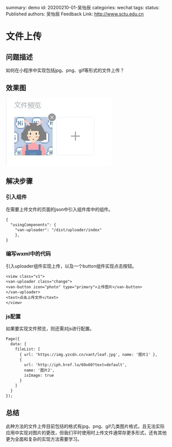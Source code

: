 summary: demo
id: 20200210-01-吴怡辰
categories: wechat
tags: 
status: Published 
authors: 吴怡辰
Feedback Link: http://www.sctu.edu.cn

# 文件上传

## 问题描述
如何在小程序中实现包括jpg、png、gif等形式的文件上传？

## 效果图
![](assets/20200210-01-吴怡辰-1.png)

## 解决步骤

### 引入组件
在需要上传文件的页面的json中引入组件库中的组件。
```
{
  "usingComponents": {
    "van-uploader": "/dist/uploader/index"
    },
}

```
### 编写wxml中的代码
引入uploader组件实现上传，以及一个button组件实现点击按钮。
```
<view class="v1">
<van-uploader class="change">
<van-button icon="photo" type="primary">上传图片</van-button>
</van-uploader>
<text>点击上传文件</text>
</view>

```
### js配置
如果要实现文件预览，则还需对js进行配置。
```
Page({
  data: {
    fileList: [
      { url: 'https://img.yzcdn.cn/vant/leaf.jpg', name: '图片1' },
      {
        url: 'http://iph.href.lu/60x60?text=default',
        name: '图片2',
        isImage: true
      }
    ]
  }
});

```

## 总结
此种方法的文件上传目前包括的格式有jpg、png、gif几类图片格式，且无法实际应用中实现对图片的更改，但我们平时使用时上传文件通常存更多形式，还有其他更为全面和复杂的实现方法需要学习。
